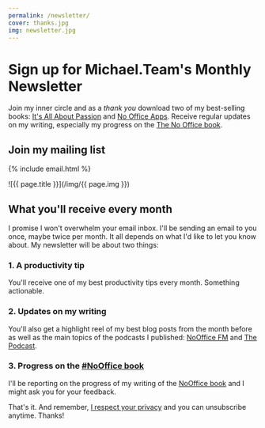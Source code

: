 ```yaml
---
permalink: /newsletter/
cover: thanks.jpg
img: newsletter.jpg
---
```


# Sign up for Michael.Team's Monthly Newsletter

Join my inner circle and as a *thank you* download two of my best-selling books: [It's All About Passion](https://sliwinski.com/passion) and [No Office Apps](https://sliwinski.com/apps/). Receive regular updates on my writing, especially my progress on the [The No Office book](/nooffice).

## Join my mailing list

<div class="box">

{% include email.html %}

</div>

![{{ page.title }}](/img/{{ page.img }})

## What you'll receive every month

I promise I won't overwhelm your email inbox. I'll be sending an email to you once, maybe twice per month. It all depends on what I'd like to let you know about. My newsletter will be about two things:

### 1. A productivity tip

You'll receive one of my best productivity tips every month. Something actionable.

### 2. Updates on my writing

You'll also get a highlight reel of my best blog posts from the month before as well as the main topics of the podcasts I published: [NoOffice FM](/noofficefm) and [The Podcast](/podcast).

### 3. Progress on the [#NoOffice book](/nooffice)

I'll be reporting on the progress of my writing of the [NoOffice book](https://NoOffice.org/) and I might ask you for your feedback.

That's it. And remember, [I respect your privacy](/privacy) and you can unsubscribe anytime. Thanks!